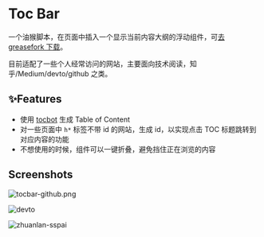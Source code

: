 # Toc Bar

一个油猴脚本，在页面中插入一个显示当前内容大纲的浮动组件，可[去 greasefork 下载](https://greasyfork.org/zh-CN/scripts/406337-toc-bar)。

目前适配了一些个人经常访问的网站，主要面向技术阅读，知乎/Medium/devto/github 之类。

## ✨Features

- 使用 [tocbot](https://tscanlin.github.io/tocbot) 生成 Table of Content
- 对一些页面中 `h*` 标签不带 id 的网站，生成 id，以实现点击 TOC 标题跳转到对应内容的功能
- 不想使用的时候，组件可以一键折叠，避免挡住正在浏览的内容

## Screenshots

![tocbar-github.png](https://raw.githubusercontent.com/hikerpig/toc-bar-userscript/master/images/screenshot-3.png)

![devto](https://raw.githubusercontent.com/hikerpig/toc-bar-userscript/master/images/screenshot-2.png)

![zhuanlan-sspai](https://raw.githubusercontent.com/hikerpig/toc-bar-userscript/master/images/screenshot-1.jpg)
